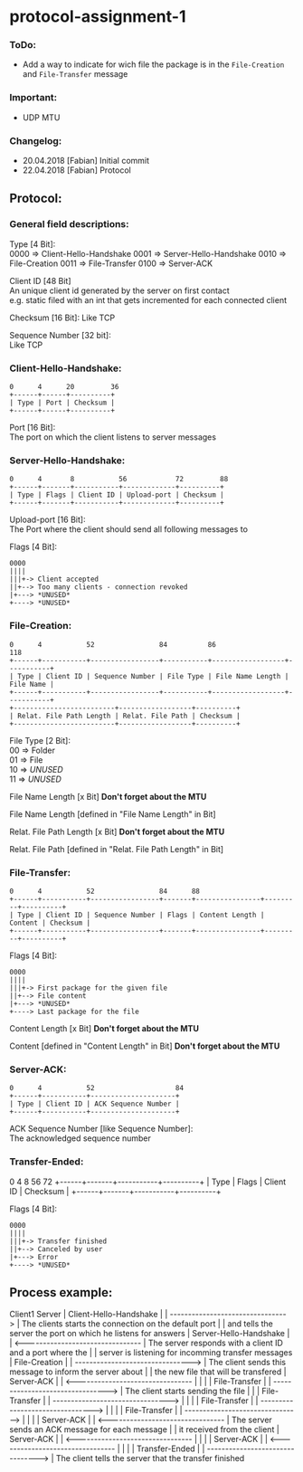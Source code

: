# protocol-assignment-1

### ToDo:
* Add a way to indicate for wich file the package is in the  ```File-Creation``` and ```File-Transfer``` message

### Important:
* UDP MTU

### Changelog:
* 20.04.2018 [Fabian] Initial commit
* 22.04.2018 [Fabian] Protocol

## Protocol:

### General field descriptions:
Type [4 Bit]:<br/>
	0000 => Client-Hello-Handshake
	0001 => Server-Hello-Handshake
	0010 => File-Creation
	0011 => File-Transfer
	0100 => Server-ACK

Client ID [48 Bit]<br/>
	An unique client id generated by the server on first contact<br/>
	e.g. static filed with an int that gets incremented for each connected client

Checksum [16 Bit]:
	Like TCP

Sequence Number [32 bit]:<br/>
	Like TCP

### Client-Hello-Handshake:
```
0      4      20         36
+------+------+----------+
| Type | Port | Checksum |
+------+------+----------+
```

Port [16 Bit]:<br/>
	The port on which the client listens to server messages

### Server-Hello-Handshake:
```
0      4       8           56            72         88
+------+-------+-----------+-------------+----------+
| Type | Flags | Client ID | Upload-port | Checksum |
+------+-------+-----------+-------------+----------+
```
Upload-port [16 Bit]:<br/>
	The Port where the client should send all following messages to

Flags [4 Bit]:
```
0000
||||
|||+-> Client accepted
||+--> Too many clients - connection revoked
|+---> *UNUSED*
+----> *UNUSED*
```

### File-Creation:
```
0      4           52                84          86                 118
+------+-----------+-----------------+-----------+------------------+-----------+
| Type | Client ID | Sequence Number | File Type | File Name Length | File Name |
+------+-----------+-----------------+-----------+------------------+-----------+
+-------------------------+------------------+----------+
| Relat. File Path Length | Relat. File Path | Checksum |
+-------------------------+------------------+----------+
```

File Type [2 Bit]:<br/>
	00 => Folder<br/>
	01 => File<br/>
	10 => *UNUSED*<br/>
	11 => *UNUSED*<br/>

File Name Length [x Bit] **Don't forget about the MTU**

File Name Length [defined in "File Name Length" in Bit]

Relat. File Path Length [x Bit] **Don't forget about the MTU**

Relat. File Path [defined in "Relat. File Path Length" in Bit]

### File-Transfer:
```
0      4           52                84      88
+------+-----------+-----------------+-------+----------------+---------+----------+
| Type | Client ID | Sequence Number | Flags | Content Length | Content | Checksum |
+------+-----------+-----------------+-------+----------------+---------+----------+
```

Flags [4 Bit]:
```
0000
||||
|||+-> First package for the given file
||+--> File content
|+---> *UNUSED*
+----> Last package for the file
```

Content Length [x Bit] **Don't forget about the MTU**

Content [defined in "Content Length" in Bit] **Don't forget about the MTU**

### Server-ACK:
```
0      4           52                    84
+------+-----------+---------------------+
| Type | Client ID | ACK Sequence Number |
+------+-----------+---------------------+
```

ACK Sequence Number [like Sequence Number]:<br/>
	The acknowledged sequence number

### Transfer-Ended:
0      4       8           56         72
+------+-------+-----------+----------+
| Type | Flags | Client ID | Checksum |
+------+-------+-----------+----------+

Flags [4 Bit]:
```
0000
||||
|||+-> Transfer finished
||+--> Canceled by user
|+---> Error
+----> *UNUSED*
```

## Process example:

Client1							     Server
	|	Client-Hello-Handshake			|
	| --------------------------------> | The clients starts the connection on the default port
	|									| and tells the server the port on which he listens for answers
	|	Server-Hello-Handshake  		|
	| <-------------------------------- | The server responds with a client ID and a port where the
	|									| server is listening for incomming transfer messages
	|	File-Creation					|
	| --------------------------------> | The client sends this message to inform the server about
	|									| the new file that will be transfered
	|	Server-ACK  					|
	| <-------------------------------- |
	|									|
	|	File-Transfer					|
	| --------------------------------> | The client starts sending the file
	|									|
	|	File-Transfer					|
	| --------------------------------> |
	|									|
	|	File-Transfer					|
	| --------------------------------> |
	|									|
	|	File-Transfer					|
	| --------------------------------> |
	|									|
	|	Server-ACK  					|
	| <-------------------------------- | The server sends an ACK message for each message
	|									| it received from the client
	|	Server-ACK  					|
	| <-------------------------------- |
	|									|
	|	Server-ACK  					|
	| <-------------------------------- |
	|									|
	|	Transfer-Ended					|
	| --------------------------------> | The client tells the server that the transfer finished